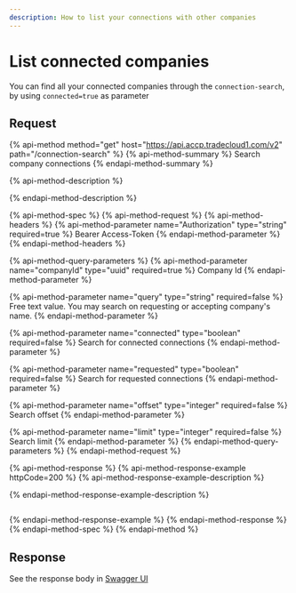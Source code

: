 ```yaml
---
description: How to list your connections with other companies
---
```


# List connected companies

You can find all your connected companies through the `connection-search`, by using `connected=true` as parameter

## Request

{% api-method method="get" host="https://api.accp.tradecloud1.com/v2" path="/connection-search" %}
{% api-method-summary %}
Search company connections
{% endapi-method-summary %}

{% api-method-description %}

{% endapi-method-description %}

{% api-method-spec %}
{% api-method-request %}
{% api-method-headers %}
{% api-method-parameter name="Authorization" type="string" required=true %}
Bearer Access-Token
{% endapi-method-parameter %}
{% endapi-method-headers %}

{% api-method-query-parameters %}
{% api-method-parameter name="companyId" type="uuid" required=true %}
Company Id
{% endapi-method-parameter %}

{% api-method-parameter name="query" type="string" required=false %}
Free text value. You may search on requesting or accepting company's name.
{% endapi-method-parameter %}

{% api-method-parameter name="connected" type="boolean" required=false %}
Search for connected connections
{% endapi-method-parameter %}

{% api-method-parameter name="requested" type="boolean" required=false %}
Search for requested connections
{% endapi-method-parameter %}

{% api-method-parameter name="offset" type="integer" required=false %}
Search offset
{% endapi-method-parameter %}

{% api-method-parameter name="limit" type="integer" required=false %}
Search limit
{% endapi-method-parameter %}
{% endapi-method-query-parameters %}
{% endapi-method-request %}

{% api-method-response %}
{% api-method-response-example httpCode=200 %}
{% api-method-response-example-description %}

{% endapi-method-response-example-description %}

```

```
{% endapi-method-response-example %}
{% endapi-method-response %}
{% endapi-method-spec %}
{% endapi-method %}

## Response

See the response body in [Swagger UI](https://swagger-ui.s.tradecloud1.com/?url=https://api.accp.tradecloud1.com/v2/connection-search/specs.yaml#/connection-search/searchConnectionsRoute)

